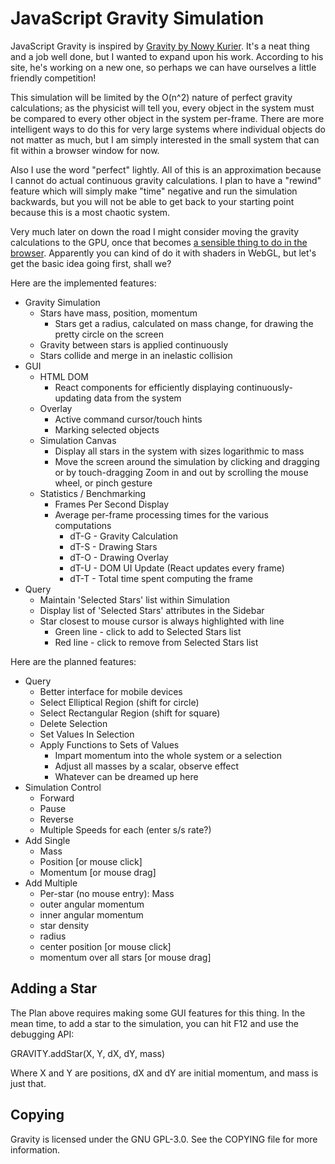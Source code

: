 JavaScript Gravity Simulation
=============================

JavaScript Gravity is inspired by
[Gravity by Nowy Kurier](http://www.nowykurier.com/toys/gravity/gravity.html).
It's a neat thing and a job well done, but I wanted to expand upon his
work.  According to his site, he's working on a new one, so perhaps we
can have ourselves a little friendly competition!

This simulation will be limited by the O(n^2) nature of perfect gravity
calculations; as the physicist will tell you, every object in the system
must be compared to every other object in the system per-frame.  There
are more intelligent ways to do this for very large systems where
individual objects do not matter as much, but I am simply interested in
the small system that can fit within a browser window for now.

Also I use the word "perfect" lightly.  All of this is an approximation
because I cannot do actual continuous gravity calculations.  I plan to
have a "rewind" feature which will simply make "time" negative and run
the simulation backwards, but you will not be able to get back to your
starting point because this is a most chaotic system.

Very much later on down the road I might consider moving the gravity
calculations to the GPU, once that becomes [a sensible thing to do in
the browser](https://www.khronos.org/webcl/).  Apparently you can kind
of do it with shaders in WebGL, but let's get the basic idea going
first, shall we?

Here are the implemented features:

* Gravity Simulation
  * Stars have mass, position, momentum
    * Stars get a radius, calculated on mass change, for drawing the
      pretty circle on the screen
  * Gravity between stars is applied continuously
  * Stars collide and merge in an inelastic collision
* GUI
  * HTML DOM
    * React components for efficiently displaying continuously-updating
      data from the system
  * Overlay
    * Active command cursor/touch hints
    * Marking selected objects
  * Simulation Canvas
    * Display all stars in the system with sizes logarithmic to mass
    * Move the screen around the simulation by clicking and dragging
      or by touch-dragging
      Zoom in and out by scrolling the mouse wheel, or pinch gesture
  * Statistics / Benchmarking
    * Frames Per Second Display
    * Average per-frame processing times for the various computations
      * dT-G - Gravity Calculation
      * dT-S - Drawing Stars
      * dT-O - Drawing Overlay
      * dT-U - DOM UI Update (React updates every frame)
      * dT-T - Total time spent computing the frame
* Query
  * Maintain 'Selected Stars' list within Simulation
  * Display list of 'Selected Stars' attributes in the Sidebar
  * Star closest to mouse cursor is always highlighted with line
    * Green line - click to add to Selected Stars list
    * Red line - click to remove from Selected Stars list

Here are the planned features:

* Query
  * Better interface for mobile devices
  * Select Elliptical Region (shift for circle)
  * Select Rectangular Region (shift for square)
  * Delete Selection
  * Set Values In Selection
  * Apply Functions to Sets of Values
    * Impart momentum into the whole system or a selection
    * Adjust all masses by a scalar, observe effect
    * Whatever can be dreamed up here
* Simulation Control
  * Forward
  * Pause
  * Reverse
  * Multiple Speeds for each (enter s/s rate?)
* Add Single
  * Mass
  * Position [or mouse click]
  * Momentum [or mouse drag]
* Add Multiple
  * Per-star (no mouse entry): Mass
  * outer angular momentum
  * inner angular momentum
  * star density
  * radius
  * center position [or mouse click]
  * momentum over all stars [or mouse drag]

  
Adding a Star
-------------
The Plan above requires making some GUI features for this thing.  In
the mean time, to add a star to the simulation, you can hit F12 and use
the debugging API:

GRAVITY.addStar(X, Y, dX, dY, mass)

Where X and Y are positions, dX and dY are initial momentum, and mass
is just that.
  
Copying
-------

Gravity is licensed under the GNU GPL-3.0.  See the COPYING file for
more information.

